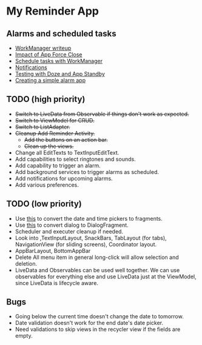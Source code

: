 # My Reminder App

## Alarms and scheduled tasks

* [WorkManager writeup](https://medium.com/google-developer-experts/services-the-life-with-without-and-worker-6933111d62a6)
* [Impact of App Force Close](https://stackoverflow.com/questions/14041208/how-to-reset-alarm-if-app-is-force-closed-in-android?noredirect=1&lq=1)
* [Schedule tasks with WorkManager](https://developer.android.com/topic/libraries/architecture/workmanager)
* [Notifications](https://developer.android.com/guide/topics/ui/notifiers/notifications)
* [Testing with Doze and App Standby](https://developer.android.com/training/monitoring-device-state/doze-standby#testing_doze_and_app_standby)
* [Creating a simple alarm app](https://learntodroid.com/how-to-create-a-simple-alarm-clock-app-in-android/)

## TODO (high priority)

* ~~Switch to LiveData from Observable if things don't work as expected.~~
* ~~Switch to ViewModel for CRUD.~~
* ~~Switch to ListAdapter.~~
* ~~Cleanup Add Reminder Activity.~~ 
  * ~~Add the buttons on an action bar.~~
  * ~~Clean up the views.~~
* Change all EditTexts to TextInputEditText.
* Add capabilities to select ringtones and sounds.
* Add capability to trigger an alarm.
* Add background services to trigger alarms as scheduled.
* Add notifications for upcoming alarms. 
* Add various preferences.

## TODO (low priority)

* Use [this](https://developer.android.com/guide/topics/ui/controls/pickers#java) to convert the date and time pickers to fragments.
* Use [this](https://developer.android.com/guide/topics/ui/dialogs) to convert dialog to DialogFragment.
* Scheduler and executer cleanup if needed.
* Look into ,TextInputLayout, SnackBars, TabLayout (for tabs), NavigationView (for sliding screens), Coordinator layout.
* AppBarLayout, BottomAppBar
* Delete All menu item in general long-click will allow selection and deletion.
* LiveData and Observables can be used well together. We can use observables for everything else and use LiveData just at the ViewModel, since LiveData is lifecycle aware.

## Bugs

* Going below the current time doesn't change the date to tomorrow.
* Date validation doesn't work for the end date's date picker.
* Need validations to skip views in the recycler view if the fields are empty.
